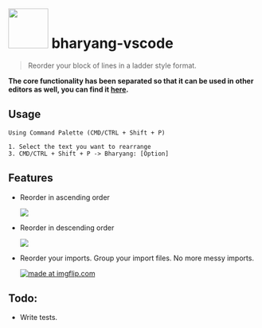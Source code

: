 # <a href='http://github.com/pratishshr/bharyang'><img src='https://raw.githubusercontent.com/pratishshr/bharyang/master/assets/logo.png' height='80'></a> bharyang-vscode

> Reorder your block of lines in a ladder style format.

 **The core functionality has been separated so that it can be used in other editors as well, you can find it [here](https://github.com/pratishshr/bharyang).**

## Usage

```
Using Command Palette (CMD/CTRL + Shift + P)

1. Select the text you want to rearrange
3. CMD/CTRL + Shift + P -> Bharyang: [Option]
```
## Features

* Reorder in ascending order

  <a href="https://imgflip.com/gif/212td4"><img src="https://i.imgflip.com/212td4.gif" /></a>

* Reorder in descending order

  <a href="https://imgflip.com/gif/212tw2"><img src="https://i.imgflip.com/212tw2.gif" /></a>

* Reorder your imports. Group your import files. No more messy imports.

  <a href="https://imgflip.com/gif/212vt1"><img src="https://i.imgflip.com/212vt1.gif" title="made at imgflip.com"/></a>

## Todo:
 - Write tests.
